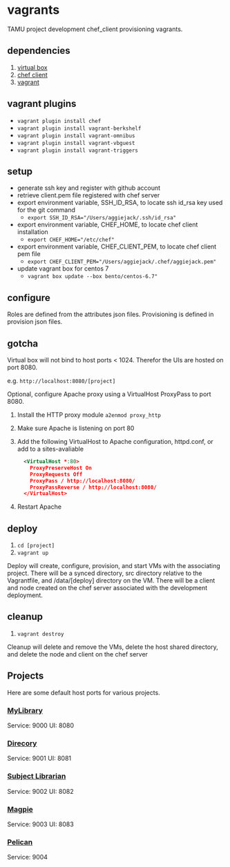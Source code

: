 # vagrants

TAMU project development chef_client provisioning vagrants.

## dependencies

1. [virtual box](https://www.virtualbox.org/wiki/Downloads)
2. [chef client](https://downloads.chef.io/chef)
3. [vagrant](https://www.vagrantup.com/downloads.html)

## vagrant plugins

- ```vagrant plugin install chef```
- ```vagrant plugin install vagrant-berkshelf```
- ```vagrant plugin install vagrant-omnibus```
- ```vagrant plugin install vagrant-vbguest```
- ```vagrant plugin install vagrant-triggers```

## setup

- generate ssh key and register with github account
- retrieve client.pem file registered with chef server
- export environment variable, SSH_ID_RSA, to locate ssh id_rsa key used for the git command
  - ```export SSH_ID_RSA="/Users/aggiejack/.ssh/id_rsa"```
- export environment variable, CHEF_HOME, to locate chef client installation
  - ```export CHEF_HOME="/etc/chef"```
- export environment variable, CHEF_CLIENT_PEM, to locate chef client pem file
  - ```export CHEF_CLIENT_PEM="/Users/aggiejack/.chef/aggiejack.pem"```
- update vagrant box for centos 7
  - ```vagrant box update --box bento/centos-6.7"```

## configure

Roles are defined from the attributes json files. Provisioning is defined in provision json files.

## gotcha

Virtual box will not bind to host ports < 1024. Therefor the UIs are hosted on port 8080.

  e.g. ```http://localhost:8080/[project]```

Optional, configure Apache proxy using a VirtualHost ProxyPass to port 8080.

1. Install the HTTP proxy module ```a2enmod proxy_http```
2. Make sure Apache is listening on port 80
3. Add the following VirtualHost to Apache configuration, httpd.conf, or add to a sites-avaliable
    <br />
    ```xml
      <VirtualHost *:80>
        ProxyPreserveHost On
        ProxyRequests Off
        ProxyPass / http://localhost:8080/
        ProxyPassReverse / http://localhost:8080/
      </VirtualHost>
    ```

4. Restart Apache

## deploy

1. ```cd [project]```
2. ```vagrant up```

Deploy will create, configure, provision, and start VMs with the associating project. There will be a synced directory, src directory relative to the Vagrantfile, and /data/[deploy] directory on the VM. There will be a client and node created on the chef server associated with the development deployment.

## cleanup

1. ```vagrant destroy```

Cleanup will delete and remove the VMs, delete the host shared directory, and delete the node and client on the chef server

## Projects

Here are some default host ports for various projects.

### [MyLibrary](https://github.com/TAMULib/vagrants/tree/master/mylibrary)

  Service: 9000
  UI: 8080

### [Direcory](https://github.com/TAMULib/vagrants/tree/master/directory)

  Service: 9001
  UI: 8081

### [Subject Librarian](https://github.com/TAMULib/vagrants/tree/master/subject-librarian)

  Service: 9002
  UI: 8082

### [Magpie](https://github.com/TAMULib/vagrants/tree/master/metadatatool)

  Service: 9003
  UI: 8083

### [Pelican](https://github.com/TAMULib/vagrants/tree/master/pelican)

  Service: 9004
